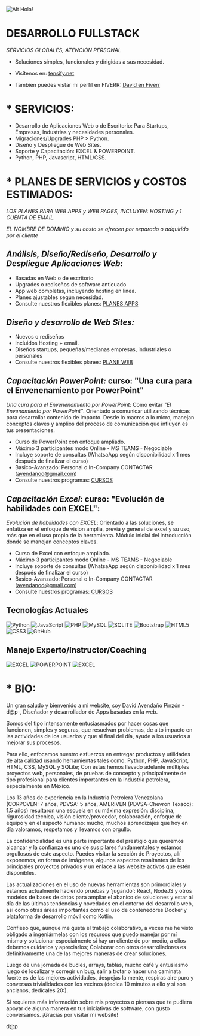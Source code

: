 ![Alt Hola!](https://tensify.net/tensify.jpg)
# DESARROLLO FULLSTACK
*SERVICIOS GLOBALES, ATENCIÓN PERSONAL*
- Soluciones simples, funcionales y dirigidas a sus necesidad.
- Visítenos en: [tensify.net](https://tensify.net/)

- Tambien puedes vistar mi perfil en FIVERR: [David en Fiverr](https://es.fiverr.com/avendanod)
 
#  * SERVICIOS:
 - Desarrollo de Aplicaciones Web o de Escritorio: Para Startups, Empresas, Industrias y necesidades personales.
 - Migraciones/Upgrades PHP > Python.
 - Diseño y Despliegue de Web Sites.
 - Soporte y Capacitación: EXCEL & POWERPOINT.
 - Python, PHP, Javascript, HTML/CSS.

#  * PLANES DE SERVICIOS y COSTOS ESTIMADOS:
 *_LOS PLANES PARA WEB APPS y WEB PAGES, INCLUYEN: HOSTING y 1 CUENTA DE EMAIL._*
 
 *_EL NOMBRE DE DOMINIO y su costo se ofrecen por separado o adquirido por el cliente_*
   
 ## *Análisis, Diseño/Rediseño, Desarrollo y Despliegue Aplicaciones Web:*
  - Basadas en Web o de escritorio
  - Upgrades o rediseños de software anticuado
  - App web completas, incluyendo hosting en linea.
  - Planes ajustables según necesidad.
  - Consulte nuestros flexibles planes: [PLANES APPS](https://tensify.net/services?code=SER0001&name=Aplicaciones&icon=fas+fa-laptop)
    
 ## *Diseño y desarrollo de Web Sites:*
  - Nuevos o rediseños
  - Incluidos Hosting + email.
  - Diseños startups, pequeñas/medianas empresas, industriales o personales
  - Consulte nuestros flexibles planes: [PLANE WEB](https://tensify.net/services?code=SER0003&name=Websites&icon=fas+fa-drafting-compass)
  
 ## *Capacitación PowerPoint:* curso: "Una cura para el Envenenamiento por PowerPoint"
  *Una cura para el Envenenamiento por PowerPoint*:
  Como evitar _"El Envenamiento por PowerPoint"_. Orientado a comunicar utilizando técnicas para desarrollar contenido de impacto. Desde lo macros a lo micro, manejan conceptos claves y amplios del proceso de comunicación que influyen es tus presentaciones. 
  - Curso de PowerPoint con enfoque ampliado.
  - Máximo 3 participantes modo Online - MS TEAMS - Negociable
  - Incluye soporte de consultas (WhatsaApp según disponibilidad x 1 mes después de finalizar el curso) 
  - Basico-Avanzado: Personal o In-Company CONTACTAR (avendanod@gmail.com)
  - Consulte nuestros programas: [CURSOS](https://tensify.net/services?code=SER0004&name=Capacitación&icon=fas+fa-chalkboard-teacher)
   
 ## *Capacitación Excel:* curso: "Evolución de habilidades con EXCEL":
 *Evolución de habilidades con EXCEL*:
  Orientado a las soluciones, se enfatiza en el enfoque de vision amplia, previa y general de excel y su uso, más que en el uso propio de la herramienta. Módulo inicial del introducción donde se manejan conceptos claves.
  - Curso de Excel con enfoque ampliado.
  - Máximo 3 participantes modo Online - MS TEAMS - Negociable
  - Incluye soporte de consultas (WhatsaApp según disponibilidad x 1 mes después de finalizar el curso) 
  - Basico-Avanzado: Personal o In-Company CONTACTAR (avendanod@gmail.com)
  - Consulte nuestros programas: [CURSOS](https://tensify.net/services?code=SER0004&name=Capacitación&icon=fas+fa-chalkboard-teacher)
    
## Tecnologías Actuales
![Python](https://img.shields.io/badge/Python-14354C?style=for-the-badge&logo=python&logoColor=white)
![JavaScript](https://img.shields.io/badge/JavaScript-F7DF1E?style=for-the-badge&logo=javascript&logoColor=black)
![PHP](https://img.shields.io/badge/PHP-777BB4?style=for-the-badge&logo=php&logoColor=white)
![MySQL](https://img.shields.io/badge/MySQL-00000F?style=for-the-badge&logo=mysql&logoColor=white)
![SQLITE](https://img.shields.io/badge/SQLite-07405E?style=for-the-badge&logo=sqlite&logoColor=white)
![Bootstrap](https://img.shields.io/badge/Bootstrap-563D7C?style=for-the-badge&logo=bootstrap&logoColor=white)
![HTML5](https://img.shields.io/badge/HTML5-E34F26?style=for-the-badge&logo=html5&logoColor=white)
![CSS3](https://img.shields.io/badge/CSS3-1572B6?style=for-the-badge&logo=css3&logoColor=white)
![GitHub](https://img.shields.io/badge/GitHub-100000?style=for-the-badge&logo=github&logoColor=white)

## Manejo Experto/Instructor/Coaching
![EXCEL](https://img.shields.io/badge/Microsoft_Excel-217346?style=for-the-badge&logo=microsoft-excel&logoColor=white)
![POWERPOINT](https://img.shields.io/badge/Microsoft_PowerPoint-B7472A?style=for-the-badge&logo=microsoft-powerpoint&logoColor=white)
![EXCEL](https://img.shields.io/badge/Microsoft_Office-D83B01?style=for-the-badge&logo=microsoft-office&logoColor=white)

# * BIO:
Un gran saludo y bienvenido a mi website, soy David Avendaño Pinzón -d@p-, Diseñador y desarrollador de Apps basadas en la web.

Somos del tipo intensamente entusiasmados por hacer cosas que funcionen, simples y seguras, que resuelvan problemas, de alto impacto en las actividades de los usuarios y que al final del día, ayude a los usuarios a mejorar sus procesos.

Para ello, enfocamos nuestro esfuerzos en entregar productos y utilidades de alta calidad usando herramientas tales como: Python, PHP, JavaScript, HTML, CSS, MySQL y SQLite; Con éstas hemos llevado adelante múltiples proyectos web, personales, de pruebas de concepto y principalmente de tipo profesional para clientes importantes en la industria petrolera, especialmente en México.

Los 13 años de experiencia en la Industria Petrolera Venezolana (CORPOVEN: 7 años, PDVSA: 5 años, AMERIVEN (PDVSA-Chevron Texaco): 1.5 años) resultaron una escuela en su máxima expresión: disciplina, rigurosidad técnica, visión cliente/proveedor, colaboración, enfoque de equipo y en el aspecto humano: mucho, muchos aprendizajes que hoy en día valoramos, respetamos y llevamos con orgullo.

La confidencialidad es una parte importante del prestigio que queremos alcanzar y la confianza es uno de sus pilares fundamentales y estamos orgullosos de este aspecto. Puedes visitar la sección de Proyectos, allí exponemos, en forma de imágenes, algunos aspectos resaltantes de los principales proyectos privados y un enlace a las website activos que estén disponibles.

Las actualizaciones en el uso de nuevas herramientas son primordiales y estamos actualmente haciendo pruebas y 'jugando': React, NodeJS y otros modelos de bases de datos para ampliar el abanico de soluciones y estar al día de las últimas tendencias y novedades en el entorno del desarrollo web, así como otras áreas importantes como el uso de contenedores Docker y plataforma de desarrollo móvil como Kotlin.

Confieso que, aunque me gusta el trabajo colaborativo, a veces me he visto obligado a ingeniármelas con los recursos que puedo manejar por mí mismo y solucionar especialmente si hay un cliente de por medio, a ellos debemos cuidarlos y apreciarlos; Colaborar con otros desarrolladores es definitivamente una de las mejores maneras de crear soluciones.

Luego de una jornada de bucles, arrays, tablas, mucho café y entusiasmo luego de localizar y corregir un bug, salir a trotar o hacer una caminata fuerte es de las mejores actividades, despejas la mente, respiras aire puro y conversas trivialidades con los vecinos (dedica 10 minutos a ello y si son ancianos, dedícales 20:).

Si requieres más información sobre mis proyectos o piensas que te pudiera apoyar de alguna manera en tus iniciativas de software, con gusto conversamos.
¡Gracias por visitar mi website!

d@p
